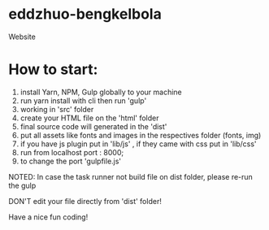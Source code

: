 # eddzhuo-bengkelbola
Website

# How to start:

1. install Yarn, NPM, Gulp globally to your machine
2. run yarn install with cli then run 'gulp'
3. working in 'src' folder
4. create your HTML file on the 'html' folder
5. final source code will generated in the 'dist'
6. put all assets like fonts and images in the respectives folder (fonts, img)
7. if you have js plugin put in 'lib/js' , if they came with css put in 'lib/css'
8. run from localhost port : 8000;
9. to change the port 'gulpfile.js'

NOTED: In case the task runner not build file on dist folder, please re-run the gulp

DON'T edit your file directly from 'dist' folder!

Have a nice fun coding!
